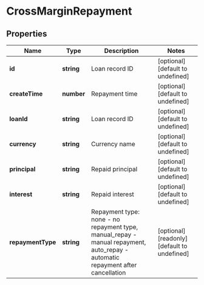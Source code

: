 # CrossMarginRepayment

## Properties

Name | Type | Description | Notes
------------ | ------------- | ------------- | -------------
**id** | **string** | Loan record ID | [optional] [default to undefined]
**createTime** | **number** | Repayment time | [optional] [default to undefined]
**loanId** | **string** | Loan record ID | [optional] [default to undefined]
**currency** | **string** | Currency name | [optional] [default to undefined]
**principal** | **string** | Repaid principal | [optional] [default to undefined]
**interest** | **string** | Repaid interest | [optional] [default to undefined]
**repaymentType** | **string** | Repayment type: none - no repayment type, manual_repay - manual repayment, auto_repay - automatic repayment after cancellation | [optional] [readonly] [default to undefined]

